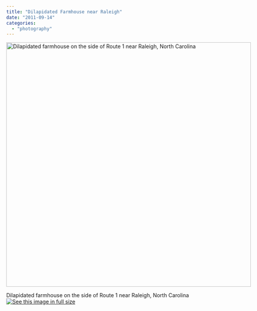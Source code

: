 ```yaml
---
title: "Dilapidated Farmhouse near Raleigh"
date: "2011-09-14"
categories: 
  - "photography"
---
```

<div class='wp-caption aligncenter' style='width: 660px; margin-left: auto; margin-right: auto;'>
<img width='650px' height='650px' alt="Dilapidated farmhouse on the side of Route 1 near Raleigh, North Carolina" title='Dilapidated farmhouse on the side of Route 1 near Raleigh, North Carolina' src='/uploads/2011/09/14Yellow/Raleigh_136_sq_m.jpg'>
<p class='wp-caption-text'>Dilapidated farmhouse on the side of Route 1 near Raleigh, North Carolina <a href='/uploads/2011/09/14Yellow/Raleigh_136_sq_l.jpg'><img alt='See this image in full size' src='/static/fs_img.jpg' /></a></p>
</div>
